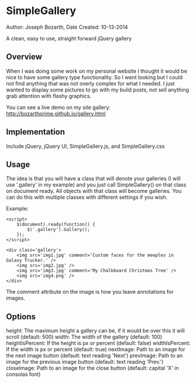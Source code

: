 SimpleGallery
=============
Author: Joseph Bozarth,
Date Created: 10-13-2014

A clean, easy to use, straight forward jQuery gallery


Overview
------------------
When I was doing some work on my personal website I thought it would be nice to have some gallery type functionality. So I went looking but I could not find anything that was not overly complex for what I needed. I just wanted to display some pictures to go with my build posts, not sell anything grab attention with flashy graphics.

You can see a live demo on my site gallery: http://bozarthprime.github.io/gallery.html


Implementation
------------------
Include jQuery, jQuery UI, SimpleGallery.js, and SimpleGallery.css


Usage
------------------
The idea is that you will have a class that will denote your galleries (I will use '.gallery' in my example) and you just call SimpleGallery() on that class on document ready. All objects with that class will become galleries. You can do this with multiple classes with different settings if you wish.

Example:
```
<script>
	$(document).ready(function() {
		$('.gallery').Gallery();
	});
</script>

<div class='gallery'>
	<img src='img1.jpg' comment='Custom faces for the meeples in Galaxy Trucker.' />
	<img src='img2.jpg' />
	<img src='img3.jpg' comment='My Chalkboard Christmas Tree' />
	<img src='img4.png' />
</div>
```

The comment attribute on the image is how you leave annotations for images.

Options
------------------
height: The maximum height a gallery can be, if it would be over this it will scroll (default: 500)
width: The width of the gallery (default: 100)
heightIsPercent: If the height is px or percent (default: false)
widthIsPercent: If the width is px or percent (default: true)
nextImage: Path to an image for the next image button (default: text reading 'Next')
prevImage: Path to an image for the previous image button (default: text reading 'Prev.')
closeImage: Path to an image for the close button (default: capital 'X' in consolas font)
